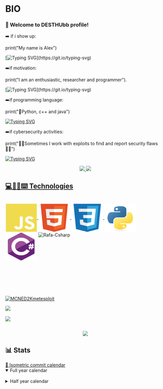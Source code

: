 <h1 align="left">BIO</h1>

<h3 align="left">
  👋 Welcome to DESTHUbb profile!
</h3>
➡️ if i show up:

  print("My name is Alex")
  
  [![Typing SVG](https://readme-typing-svg.herokuapp.com?color=00D13B&width=750&lines=>>>+My+name+is+Alex.)](https://git.io/typing-svg)
  
 ➡️if motivation:

  print("I am an enthusiastic, researcher and programmer").

[![Typing SVG](https://readme-typing-svg.herokuapp.com?color=00D13B&width=750&lines=>>>+I+am+an+enthusiastic,+researcher+and+programmer.)](https://git.io/typing-svg)

➡️if programming language:

 print("🐲Python, c++ and java")
 
 [![Typing SVG](https://readme-typing-svg.herokuapp.com?color=00D13B&width=750&lines=>>>+🐲+Python,+Java+and+c++)](https://git.io/typing-svg)

➡️if cybersecurity activities:
 
 print("👨‍💻Sometimes I work with exploits to find and report security flaws 👨‍💻")

 [![Typing SVG](https://readme-typing-svg.herokuapp.com?color=00D13B&width=750&lines=>>>+👨‍💻+Sometimes+I+work+with+exploits+to+find+and+report+security+flaws+👨‍💻)](https://git.io/typing-svg)

<div align="center">
  
  <a href="https://github.com/DESTHUbb">

  <img height="165em" src="https://github-readme-stats.vercel.app/api?username=DESTHUbb&show_icons=true&theme=outrun&include_all_commits=true&count_private=true"/>

 <img height="165em" src="https://github-readme-stats.vercel.app/api/top-langs/?username=DESTHUbb&layout=compact&langs_count=7&theme=aura"/>

</div>

## 💻👨‍💻⌨️️ Technologies

<div style="display: inline_block"><br>

  <img align="center" alt="Rafa-Js" height="90" width="100" src="https://raw.githubusercontent.com/devicons/devicon/master/icons/javascript/javascript-plain.svg">

  <img align="center" alt="Rafa-Ts" height="90" width="100" src="https://raw.githubusercontent.com/devicons/devicon/master/icons/html5/html5-original.svg">

  <img align="center" alt="Rafa-CSS" height="90" width="100" src="https://raw.githubusercontent.com/devicons/devicon/master/icons/css3/css3-original.svg">

  <img align="center" alt="Rafa-Python" height="90" width="100" src="https://raw.githubusercontent.com/devicons/devicon/master/icons/python/python-original.svg">

  <img align="center" alt="Rafa-Csharp" height="90" width="100" src="https://raw.githubusercontent.com/devicons/devicon/master/icons/csharp/csharp-original.svg">

 <img  align="right" alt="Rafa-Csharp" height="200" width="400" src="https://cdn.jsdelivr.net/gh/devicons/devicon/icons/linux/linux-original.svg">
  
</div></br>

![MCNED2Kmetesploit](https://user-images.githubusercontent.com/90658763/182873994-43e838ce-074e-445a-ba7b-415faf01ef3d.gif)

  <a href="https://discord.gg/Destikaa17 #0642" target="_blank"><img src="https://img.shields.io/badge/Discord-7289DA?style=for-the-badge&logo=discord&logoColor=white" target="_blank"></a> 

  <a href = "mailto:wagebo3208@gmail.com"><img src="https://img.shields.io/badge/-Gmail-%23333?style=for-the-badge&logo=gmail&logoColor=red" target="_white"></a>
  
  
<h3 align="center">
	<img align="center" src="http://github-readme-streak-stats.herokuapp.com?user=DESTHUbb&theme=blue-green&hide_border=true&background=#0d1117&currStreakNum=00DD24">
</h3>

## 📊 Stats

  <th><a href="source/plugins/isocalendar/README.md">📅 Isometric commit calendar</a></th>
  </tr>
  <tr>
        <td  align="center">
        <details open><summary>Full year calendar</summary><img alt="" width="1000" src="https://github.com/DESTHUbb/metrics/blob/examples/metrics.plugin.isocalendar.fullyear.svg" alt=""></img></details>
        <details><summary>Half year calendar</summary><img alt="" width="800" src="https://github.com/DESTHUbb/metrics/blob/examples/metrics.plugin.isocalendar.svg" alt=""></img></details>
        <img width="900" height="1" alt="">
      </td>
  

